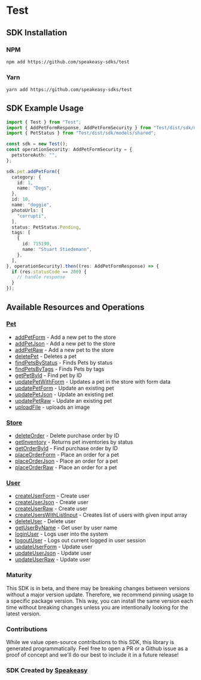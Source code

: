 # Test

<!-- Start SDK Installation -->
## SDK Installation

### NPM

```bash
npm add https://github.com/speakeasy-sdks/test
```

### Yarn

```bash
yarn add https://github.com/speakeasy-sdks/test
```
<!-- End SDK Installation -->

## SDK Example Usage
<!-- Start SDK Example Usage -->


```typescript
import { Test } from "Test";
import { AddPetFormResponse, AddPetFormSecurity } from "Test/dist/sdk/models/operations";
import { PetStatus } from "Test/dist/sdk/models/shared";

const sdk = new Test();
const operationSecurity: AddPetFormSecurity = {
  petstoreAuth: "",
};

sdk.pet.addPetForm({
  category: {
    id: 1,
    name: "Dogs",
  },
  id: 10,
  name: "doggie",
  photoUrls: [
    "corrupti",
  ],
  status: PetStatus.Pending,
  tags: [
    {
      id: 715190,
      name: "Stuart Stiedemann",
    },
  ],
}, operationSecurity).then((res: AddPetFormResponse) => {
  if (res.statusCode == 200) {
    // handle response
  }
});
```
<!-- End SDK Example Usage -->

<!-- Start SDK Available Operations -->
## Available Resources and Operations


### [Pet](docs/sdks/pet/README.md)

* [addPetForm](docs/sdks/pet/README.md#addpetform) - Add a new pet to the store
* [addPetJson](docs/sdks/pet/README.md#addpetjson) - Add a new pet to the store
* [addPetRaw](docs/sdks/pet/README.md#addpetraw) - Add a new pet to the store
* [deletePet](docs/sdks/pet/README.md#deletepet) - Deletes a pet
* [findPetsByStatus](docs/sdks/pet/README.md#findpetsbystatus) - Finds Pets by status
* [findPetsByTags](docs/sdks/pet/README.md#findpetsbytags) - Finds Pets by tags
* [getPetById](docs/sdks/pet/README.md#getpetbyid) - Find pet by ID
* [updatePetWithForm](docs/sdks/pet/README.md#updatepetwithform) - Updates a pet in the store with form data
* [updatePetForm](docs/sdks/pet/README.md#updatepetform) - Update an existing pet
* [updatePetJson](docs/sdks/pet/README.md#updatepetjson) - Update an existing pet
* [updatePetRaw](docs/sdks/pet/README.md#updatepetraw) - Update an existing pet
* [uploadFile](docs/sdks/pet/README.md#uploadfile) - uploads an image

### [Store](docs/sdks/store/README.md)

* [deleteOrder](docs/sdks/store/README.md#deleteorder) - Delete purchase order by ID
* [getInventory](docs/sdks/store/README.md#getinventory) - Returns pet inventories by status
* [getOrderById](docs/sdks/store/README.md#getorderbyid) - Find purchase order by ID
* [placeOrderForm](docs/sdks/store/README.md#placeorderform) - Place an order for a pet
* [placeOrderJson](docs/sdks/store/README.md#placeorderjson) - Place an order for a pet
* [placeOrderRaw](docs/sdks/store/README.md#placeorderraw) - Place an order for a pet

### [User](docs/sdks/user/README.md)

* [createUserForm](docs/sdks/user/README.md#createuserform) - Create user
* [createUserJson](docs/sdks/user/README.md#createuserjson) - Create user
* [createUserRaw](docs/sdks/user/README.md#createuserraw) - Create user
* [createUsersWithListInput](docs/sdks/user/README.md#createuserswithlistinput) - Creates list of users with given input array
* [deleteUser](docs/sdks/user/README.md#deleteuser) - Delete user
* [getUserByName](docs/sdks/user/README.md#getuserbyname) - Get user by user name
* [loginUser](docs/sdks/user/README.md#loginuser) - Logs user into the system
* [logoutUser](docs/sdks/user/README.md#logoutuser) - Logs out current logged in user session
* [updateUserForm](docs/sdks/user/README.md#updateuserform) - Update user
* [updateUserJson](docs/sdks/user/README.md#updateuserjson) - Update user
* [updateUserRaw](docs/sdks/user/README.md#updateuserraw) - Update user
<!-- End SDK Available Operations -->

### Maturity

This SDK is in beta, and there may be breaking changes between versions without a major version update. Therefore, we recommend pinning usage
to a specific package version. This way, you can install the same version each time without breaking changes unless you are intentionally
looking for the latest version.

### Contributions

While we value open-source contributions to this SDK, this library is generated programmatically.
Feel free to open a PR or a Github issue as a proof of concept and we'll do our best to include it in a future release!

### SDK Created by [Speakeasy](https://docs.speakeasyapi.dev/docs/using-speakeasy/client-sdks)
